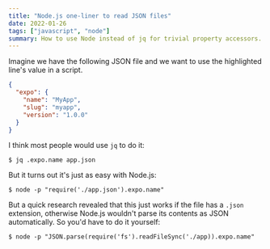 ```yaml
---
title: "Node.js one-liner to read JSON files"
date: 2022-01-26
tags: ["javascript", "node"]
summary: How to use Node instead of jq for trivial property accessors.
---
```


Imagine we have the following JSON file and we want to use the highlighted
line's value in a script.

```json {hl_lines=[3]}
{
  "expo": {
    "name": "MyApp",
    "slug": "myapp",
    "version": "1.0.0"
  }
}
```

I think most people would use `jq` to do it:

```shell-session
$ jq .expo.name app.json
```

But it turns out it's just as easy with Node.js:

```shell-session
$ node -p "require('./app.json').expo.name"
```

But a quick research revealed that this just works if the file has a `.json`
extension, otherwise Node.js wouldn't parse its contents as JSON automatically.
So you'd have to do it yourself:

```shell-session
$ node -p "JSON.parse(require('fs').readFileSync('./app)).expo.name"
```
